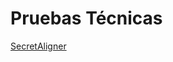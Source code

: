# Pruebas Técnicas
[SecretAligner](https://github.com/ONsistems/pruebas-tecnicas/tree/main/secretaligner)
 
